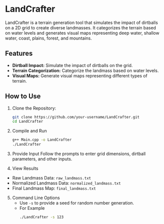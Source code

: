 # LandCrafter
LandCrafter is a terrain generation tool that simulates the impact of dirtballs on a 2D grid to create diverse landmasses. It categorizes the terrain based on water levels and generates visual maps representing deep water, shallow water, coast, plains, forest, and mountains.

## Features

- **Dirtball Impact:** Simulate the impact of dirtballs on the grid.
- **Terrain Categorization:** Categorize the landmass based on water levels.
- **Visual Maps:** Generate visual maps representing different types of terrain.

## How to Use

1. Clone the Repository:
   ```bash
   git clone https://github.com/your-username/LandCrafter.git
   cd LandCrafter
   ```
2. Compile and Run
   ```bash
   g++ Main.cpp -o LandCrafter
   ./LandCrafter
   ```
3. Provide Input
   Follow the prompts to enter grid dimensions, dirtball parameters, and other inputs.

4. View Results
 -  Raw Landmass Data: `raw_landmass.txt`
 -  Normalized Landmass Data: `normalized_landmass.txt`
 -  Final Landmass Map: `final_landmass.txt`

5. Command Line Options
   - Use `-s` to provide a seed for random number generation.
   - For Example
     ```bash
     ./LandCrafter -s 123
     ```


   
